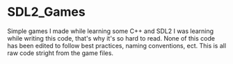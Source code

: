 # SDL2_Games
Simple games I made while learning some C++ and SDL2
I was learning while writing this code, that's why it's so hard to read.
None of this code has been edited to follow best practices, naming conventions, ect.
This is all raw code stright from the game files.
